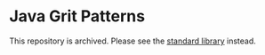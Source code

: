 # Java Grit Patterns

This repository is archived. Please see the [standard library](https://github.com/getgrit/stdlib/tree/main/.grit/patterns/java) instead.